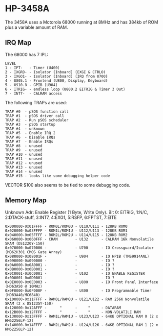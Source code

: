 # HP-3458A

The 3458A uses a Motorola 68000 running at 8MHz and has 384kb of ROM plus a variable amount of RAM.

## IRQ Map

The 68000 has 7 IPL:

	LEVEL
	1 - IPT-   - Timer (U400)
	2 - IXGRD- - Isolator (Inboard) (EXGI & CTRLO)
	3 - IXGO1- - Isolator (Inboard) (IRQ from U700)
	4 - U805.1 - Frontend (U800, Display, Keyboard)
	5 - U910.8 - GPIB (U904)
	6 - ITRIG- - endless loop (U800.2 EITRIG & Timer 3 Out)
	7 - INT7-  - CALRAM access

The following TRAPs are used:

	TRAP #0  - pSOS function call
	TRAP #1  - pSOS driver call
	TRAP #2  - Run pSOS scheduler
	TRAP #3  - pSOS startup
	TRAP #4  - unknown
	TRAP #5  - Enable IRQ 2
	TRAP #6  - Disable IRQs
	TRAP #7  - Enable IRQs
	TRAP #8  - unused
	TRAP #9  - unused
	TRAP #10 - unused
	TRAP #11 - unused
	TRAP #12 - unused
	TRAP #13 - unused
	TRAP #14 - unused
	TRAP #15 - looks like some debugging helper code

VECTOR $100 also seems to be tied to some debugging code.

## Memory Map

Unknown Adr: Enable Register (1 Byte, Write Only). Bit 0: EITRIG, 1:N/C, 2:DTACK-stuff, 3:INT7, 4:EXG1, 5:RSFP, 6:FPTST, 7:EITE

	0x000000-0x01FFFF - ROM0L/ROM0U - U110/U111 - 128KB ROM0
	0x020000-0x03FFFF - ROM1L/ROM1U - U112/U113 - 128KB ROM1
	0x040000-0x05FFFF - ROM2L/ROM2U - U114/U115 - 128KB ROM2
	0x060000-0x060FFF - CRAM        - U132      - CALRAM 16k Nonvolatile SRAM (DS1220Y-150)
	0x070000-0x070006 -             - U700      - IO Crossguard/Isolator (MB62H301 CMOS Gate Array)
	0x080000-0x08001F -             - U904      - IO HPIB (TMS9914ANL)
	0x090000-0x090000 -             -           - IO ?
	0x0A0000-0x0A0001 -             -           - IO ?
	0x0B0000-0x0B0001 -             -           - IO ?
	0x0C0001-0x0C0001 -             - U102      - IO ENABLE REGISTER
	0x0D0001-0x0D0001 -             -           - IO ?
	0x0E0000-0x0E0003 -             - U800      - IO Front Panel Interface (HD63A50 @ 10MHz)
	0x0F0000-0x0F000F -             - U400      - IO Programmable Timer (HD83A40/MC6840)
	0x100000-0x11FFFF - RAM0L/RAM0U - U121/U122 - RAM 256K Nonvolatile SRAM (2 x DS1235Y-150)
	0x120000-0x12AFFF -      "      -     "     - DATARAM
	0x12B000-0x12FFFF -      "      -     "     - NON-VOLATILE RAM
	0x130000-0x13FFFF - RAM1L/RAM1U - U123/U123 - 64KB OPTIONAL RAM 0 (2 x HM62256LP-12)
	0x140000-0x14FFFF - RAM2L/RAM2U - U124/U126 - 64KB OPTIONAL RAM 1 (2 x HM62256LP-12)
